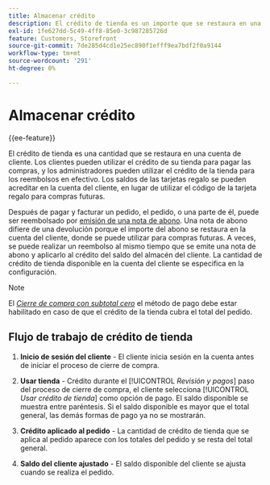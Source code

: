 ```yaml
---
title: Almacenar crédito
description: El crédito de tienda es un importe que se restaura en una cuenta de cliente y que se puede utilizar para pagar compras o reembolsos en efectivo.
exl-id: 1fe627dd-5c49-4ff8-85e0-3c987285726d
feature: Customers, Storefront
source-git-commit: 7de285d4cd1e25ec890f1efff9ea7bdf2f0a9144
workflow-type: tm+mt
source-wordcount: '291'
ht-degree: 0%

---
```


# Almacenar crédito

{{ee-feature}}

El crédito de tienda es una cantidad que se restaura en una cuenta de cliente. Los clientes pueden utilizar el crédito de su tienda para pagar las compras, y los administradores pueden utilizar el crédito de la tienda para los reembolsos en efectivo. Los saldos de las tarjetas regalo se pueden acreditar en la cuenta del cliente, en lugar de utilizar el código de la tarjeta regalo para compras futuras.

Después de pagar y facturar un pedido, el pedido, o una parte de él, puede ser reembolsado por [emisión de una nota de abono](../stores-purchase/credit-memo-create.md). Una nota de abono difiere de una devolución porque el importe del abono se restaura en la cuenta del cliente, donde se puede utilizar para compras futuras. A veces, se puede realizar un reembolso al mismo tiempo que se emite una nota de abono y aplicarlo al crédito del saldo del almacén del cliente. La cantidad de crédito de tienda disponible en la cuenta del cliente se especifica en la configuración.

>[!NOTE]
>
>El [_Cierre de compra con subtotal cero_](../stores-purchase/zero-subtotal-checkout.md) el método de pago debe estar habilitado en caso de que el crédito de la tienda cubra el total del pedido.

## Flujo de trabajo de crédito de tienda

1. **Inicio de sesión del cliente** - El cliente inicia sesión en la cuenta antes de iniciar el proceso de cierre de compra.

1. **Usar tienda** - Crédito durante el [!UICONTROL _Revisión y pagos_] paso del proceso de cierre de compra, el cliente selecciona [!UICONTROL _Usar crédito de tienda_] como opción de pago. El saldo disponible se muestra entre paréntesis. Si el saldo disponible es mayor que el total general, las demás formas de pago ya no se mostrarán.

1. **Crédito aplicado al pedido** - La cantidad de crédito de tienda que se aplica al pedido aparece con los totales del pedido y se resta del total general.

1. **Saldo del cliente ajustado** - El saldo disponible del cliente se ajusta cuando se realiza el pedido.
